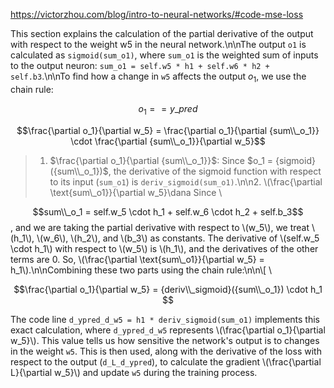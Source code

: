 https://victorzhou.com/blog/intro-to-neural-networks/#code-mse-loss


This section explains the calculation of the partial derivative of the output with respect to the weight w5 in the neural network.\n\nThe output `o1` is calculated as `sigmoid(sum_o1)`, where `sum_o1` is the weighted sum of inputs to the output neuron: `sum_o1 = self.w5 * h1 + self.w6 * h2 + self.b3`.\n\nTo find how a change in `w5` affects the output $o_1$, we use the chain rule:


$$o_1 == y\_pred$$

$$\frac{\partial o_1}{\partial w_5} = \frac{\partial o_1}{\partial {sum\\_o_1}} \cdot \frac{\partial {sum\\_o_1}}{\partial w_5}$$

 > 1.  $\frac{\partial o_1}{\partial {sum\\_o_1}}$: Since $o_1 = {sigmoid}({sum\\_o_1})$, 
 the derivative of the sigmoid function with respect to its input (`sum_o1`) is `deriv_sigmoid(sum_o1)`.\n\n2.  \\(\\frac{\partial \\text{sum\\_o1}}{\partial w_5}\dana Since \\
 
 $$sum\\_o_1 = self.w_5 \cdot h_1 + self.w_6 \cdot h_2 + self.b_3$$
 , and we are taking the partial derivative with respect to \\(w_5\\), we treat \\(h_1\\), \\(w_6\\), \\(h_2\\), and \\(b_3\\) as constants. The derivative of \\(self.w_5 \\cdot h_1\\) with respect to \\(w_5\\) is \\(h_1\\), and the derivatives of the other terms are 0. So, \\(\\frac{\partial \\text{sum\\_o1}}{\partial w_5} = h_1\\).\n\nCombining these two parts using the chain rule:\n\n\\[ \
 
 $$\frac{\partial o_1}{\partial w_5} = {deriv\\_sigmoid}({sum\\_o_1}) \cdot h_1 $$
 
 The code line `d_ypred_d_w5 = h1 * deriv_sigmoid(sum_o1)` implements this exact calculation, where `d_ypred_d_w5` represents \\(\\frac{\partial o_1}{\partial w_5}\\). This value tells us how sensitive the network\'s output is to changes in the weight `w5`. This is then used, along with the derivative of the loss with respect to the output (`d_L_d_ypred`), to calculate the gradient \\(\\frac{\partial L}{\partial w_5}\\) and update `w5` during the training process.
